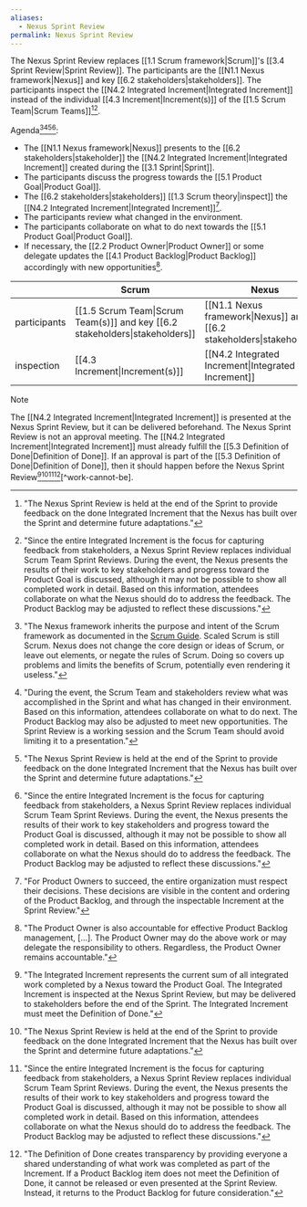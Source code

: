 ```yaml
---
aliases:
  - Nexus Sprint Review
permalink: Nexus Sprint Review
---
```

The Nexus Sprint Review replaces [[1.1 Scrum framework|Scrum]]'s [[3.4 Sprint Review|Sprint Review]]. The participants are the [[N1.1 Nexus framework|Nexus]] and key [[6.2 stakeholders|stakeholders]]. The participants inspect the [[N4.2 Integrated Increment|Integrated Increment]] instead of the individual [[4.3 Increment|Increment(s)]] of the [[1.5 Scrum Team|Scrum Teams]][^nexus-review-end-of-sprint][^since-entire-integrated].

Agenda[^nexus-inherits-scrum][^during-the-event][^nexus-review-end-of-sprint][^since-entire-integrated]:
- The [[N1.1 Nexus framework|Nexus]] presents to the [[6.2 stakeholders|stakeholder]] the [[N4.2 Integrated Increment|Integrated Increment]] created during the [[3.1 Sprint|Sprint]].
- The participants discuss the progress towards the [[5.1 Product Goal|Product Goal]].
- The [[6.2 stakeholders|stakeholders]] [[1.3 Scrum theory|inspect]] the [[N4.2 Integrated Increment|Integrated Increment]][^for-po-succeed].
- The participants review what changed in the environment.
- The participants collaborate on what to do next towards the [[5.1 Product Goal|Product Goal]].
- If necessary, the [[2.2 Product Owner|Product Owner]] or some delegate updates the [[4.1 Product Backlog|Product Backlog]] accordingly with new opportunities[^po-accountable-product-backlog].

|              | Scrum                                                                        | Nexus                                                                      |
| ------------ | ---------------------------------------------------------------------------- | -------------------------------------------------------------------------- |
| participants | [[1.5 Scrum Team\|Scrum Team(s)]] and key [[6.2 stakeholders\|stakeholders]] | [[N1.1 Nexus framework\|Nexus]] and key [[6.2 stakeholders\|stakeholders]] |
| inspection   | [[4.3 Increment\|Increment(s)]]                                              | [[N4.2 Integrated Increment\|Integrated Increment]]                        |

> [!note]
> The [[N4.2 Integrated Increment|Integrated Increment]] is presented at the Nexus Sprint Review, but it can be delivered beforehand. The Nexus Sprint Review is not an approval meeting. The [[N4.2 Integrated Increment|Integrated Increment]] must already fulfill the [[5.3 Definition of Done|Definition of Done]]. If an approval is part of the [[5.3 Definition of Done|Definition of Done]], then it should happen before the Nexus Sprint Review[^represents-current-sum][^nexus-review-end-of-sprint][^since-entire-integrated][^dod-creates-transparency][^work-cannot-be].

[^nexus-inherits-scrum]: "The Nexus framework inherits the purpose and intent of the Scrum framework as documented in the [Scrum Guide](https://www.scrumguides.org/). Scaled Scrum is still Scrum. Nexus does not change the core design or ideas of Scrum, or leave out elements, or negate the rules of Scrum. Doing so covers up problems and limits the benefits of Scrum, potentially even rendering it useless."[^nexus-guide-2021]

[^nexus-review-end-of-sprint]: "The Nexus Sprint Review is held at the end of the Sprint to provide feedback on the done Integrated Increment that the Nexus has built over the Sprint and determine future adaptations."[^nexus-guide-2021]

[^since-entire-integrated]: "Since the entire Integrated Increment is the focus for capturing feedback from stakeholders, a Nexus Sprint Review replaces individual Scrum Team Sprint Reviews. During the event, the Nexus presents the results of their work to key stakeholders and progress toward the Product Goal is discussed, although it may not be possible to show all completed work in detail. Based on this information, attendees collaborate on what the Nexus should do to address the feedback. The Product Backlog may be adjusted to reflect these discussions."[^nexus-guide-2021]

[^nexus-review-end-of-sprint]: "The Nexus Sprint Review is held at the end of the Sprint to provide feedback on the done Integrated Increment that the Nexus has built over the Sprint and determine future adaptations."[^nexus-guide-2021]

[^represents-current-sum]: "The Integrated Increment represents the current sum of all integrated work completed by a Nexus toward the Product Goal. The Integrated Increment is inspected at the Nexus Sprint Review, but may be delivered to stakeholders before the end of the Sprint. The Integrated Increment must meet the Definition of Done."[^nexus-guide-2021]

[^nexus-guide-2021]: [[N1.2 Nexus Guide|Nexus Guide (2021)]]

[^purpose-sprint-review]: "The purpose of the Sprint Review is to inspect the outcome of the Sprint and determine future adaptations. The Scrum Team presents the results of their work to key stakeholders and progress toward the Product Goal is discussed."[^scrum-guide-2020]

[^during-the-event]: "During the event, the Scrum Team and stakeholders review what was accomplished in the Sprint and what has changed in their environment. Based on this information, attendees collaborate on what to do next. The Product Backlog may also be adjusted to meet new opportunities. The Sprint Review is a working session and the Scrum Team should avoid limiting it to a presentation."[^scrum-guide-2020]

[^sprint-review-second-last]: "The Sprint Review is the second to last event of the Sprint and is timeboxed to a maximum of four hours for a one-month Sprint. For shorter Sprints, the event is usually shorter."[^scrum-guide-2020]

[^for-po-succeed]:"For Product Owners to succeed, the entire organization must respect their decisions. These decisions are visible in the content and ordering of the Product Backlog, and through the inspectable Increment at the Sprint Review."[^scrum-guide-2020]

[^po-accountable-product-backlog]: "The Product Owner is also accountable for effective Product Backlog management, \[...\]. The Product Owner may do the above work or may delegate the responsibility to others. Regardless, the Product Owner remains accountable."[^scrum-guide-2020]

[^dod-creates-transparency]: "The Definition of Done creates transparency by providing everyone a shared understanding of what work was completed as part of the Increment. If a Product Backlog item does not meet the Definition of Done, it cannot be released or even presented at the Sprint Review. Instead, it returns to the Product Backlog for future consideration."[^scrum-guide-2020]

[^scrum-guide-2020]: [[1.2 Scrum Guide|Scrum Guide (2020)]]
